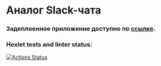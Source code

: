 # Аналог Slack-чата

### Задеплоенное приложение доступно по [ссылке](https://frontend-project-12.onrender.com).

### Hexlet tests and linter status:
[![Actions Status](https://github.com/botti4elli/frontend-project-12/workflows/hexlet-check/badge.svg)](https://github.com/botti4elli/frontend-project-12/actions)


